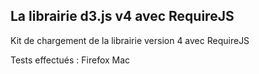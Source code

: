 La librairie d3.js v4 avec RequireJS
-------

Kit de chargement de la librairie version 4 avec RequireJS

Tests effectués : Firefox Mac

